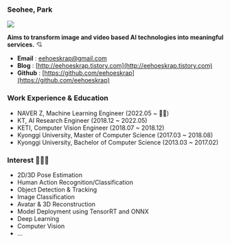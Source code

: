 ### Seohee, Park 

![](https://komarev.com/ghpvc/?username=eehoeskrap&color=dc143c)

**Aims to transform image and video based AI technologies into meaningful services.** 💘

- **Email** : eehoeskrap@gmail.com
- **Blog** : [http://eehoeskrap.tistory.com](http://eehoeskrap.tistory.com)
- **Github** : [https://github.com/eehoeskrap](https://github.com/eehoeskrap)

### Work Experience & Education
- NAVER Z, Machine Learning Engineer (2022.05 ~ 🏃‍♀️)
- KT, AI Research Engineer (2018.12 ~ 2022.05)
- KETI, Computer Vision Engineer (2018.07 ~ 2018.12)
- Kyonggi University, Master of Computer Science (2017.03 ~ 2018.08)
- Kyonggi University, Bachelor of Computer Science (2013.03 ~ 2017.02)

### Interest 💖💖💖
- 2D/3D Pose Estimation
- Human Action Recognition/Classification
- Object Detection & Tracking
- Image Classification
- Avatar & 3D Reconstruction
- Model Deployment using TensorRT and ONNX 
- Deep Learning
- Computer Vision
- ... 
